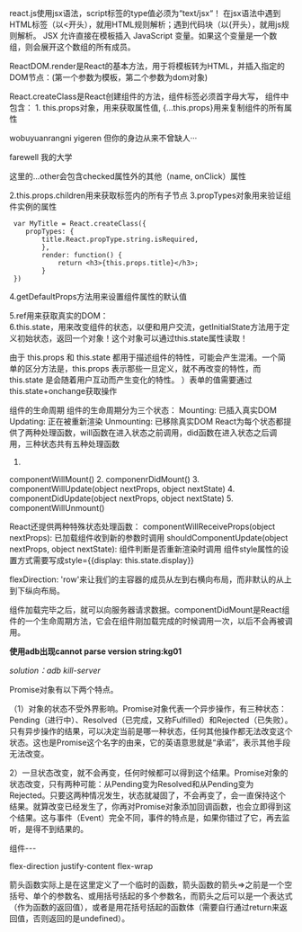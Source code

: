 react.js使用jsx语法，script标签的type值必须为“text/jsx“！ 在jsx语法中遇到HTML标签（以<开头），就用HTML规则解析；遇到代码块（以{开头），就用js规则解析。 JSX 允许直接在模板插入 JavaScript 变量。如果这个变量是一个数组，则会展开这个数组的所有成员。

  ReactDOM.render是React的基本方法，用于将模板转为HTML，并插入指定的DOM节点：(第一个参数为模板，第二个参数为dom对象)

   React.createClass是React创建组件的方法，组件标签必须首字母大写， 组件中包含：     1. this.props对象，用来获取属性值, {…this.props}用来复制组件的所有属性

   wobuyuanrangni yigeren 但你的身边从来不曾缺人···

   farewell  我的大学

这里的...other会包含checked属性外的其他（name, onClick）属性

 2.this.props.children用来获取标签内的所有子节点      3.propTypes对象用来验证组件实例的属性

     var MyTitle = React.createClass({
        propTypes: {
            title.React.propType.string.isRequired,
            },
            render: function() {
                return <h3>{this.props.title}</h3>;
            }
     })

4.getDefaultProps方法用来设置组件属性的默认值

5.ref用来获取真实的DOM：  
6.this.state，用来改变组件的状态，以便和用户交流，getInitialState方法用于定义初始状态，返回一个对象！这个对象可以通过this.state属性读取！

由于 this.props 和 this.state 都用于描述组件的特性，可能会产生混淆。一个简单的区分方法是，this.props 表示那些一旦定义，就不再改变的特性，而 this.state 是会随着用户互动而产生变化的特性。 ）表单的值需要通过this.state+onchange获取操作

组件的生命周期 组件的生命周期分为三个状态：      Mounting: 已插入真实DOM      Updating: 正在被重新渲染      Unmounting: 已移除真实DOM   React为每个状态都提供了两种处理函数，will函数在进入状态之前调用，did函数在进入状态之后调用，三种状态共有五种处理函数

1.
componentWillMount()
2.
componenrDidMount()
3.
componentWillUpdate(object nextProps, object nextState)
4.
componentDidUpdate(object nextProps, object nextState)
5.
componentWillUnmount()

React还提供两种特殊状态处理函数：      componentWillReceiveProps(object nextProps): 已加载组件收到新的参数时调用      shouldComponentUpdate(object nextProps, object nextState): 组件判断是否重新渲染时调用   组件style属性的设置方式需要写成style={{display: this.state.display}}  


flexDirection: 'row'来让我们的主容器的成员从左到右横向布局，而非默认的从上到下纵向布局。

组件加载完毕之后，就可以向服务器请求数据。componentDidMount是React组件的一个生命周期方法，它会在组件刚加载完成的时候调用一次，以后不会再被调用。

**使用adb出现cannot parse version string:kg01**

*solution：adb kill-server*


Promise对象有以下两个特点。

（1）对象的状态不受外界影响。Promise对象代表一个异步操作，有三种状态：Pending（进行中）、Resolved（已完成，又称Fulfilled）和Rejected（已失败）。只有异步操作的结果，可以决定当前是哪一种状态，任何其他操作都无法改变这个状态。这也是Promise这个名字的由来，它的英语意思就是“承诺”，表示其他手段无法改变。

2）一旦状态改变，就不会再变，任何时候都可以得到这个结果。Promise对象的状态改变，只有两种可能：从Pending变为Resolved和从Pending变为Rejected。只要这两种情况发生，状态就凝固了，不会再变了，会一直保持这个结果。就算改变已经发生了，你再对Promise对象添加回调函数，也会立即得到这个结果。这与事件（Event）完全不同，事件的特点是，如果你错过了它，再去监听，是得不到结果的。

组件---

flex-direction
justify-content
flex-wrap

箭头函数实际上是在这里定义了一个临时的函数，箭头函数的箭头=>之前是一个空括号、单个的参数名、或用括号括起的多个参数名，而箭头之后可以是一个表达式（作为函数的返回值），或者是用花括号括起的函数体（需要自行通过return来返回值，否则返回的是undefined）。